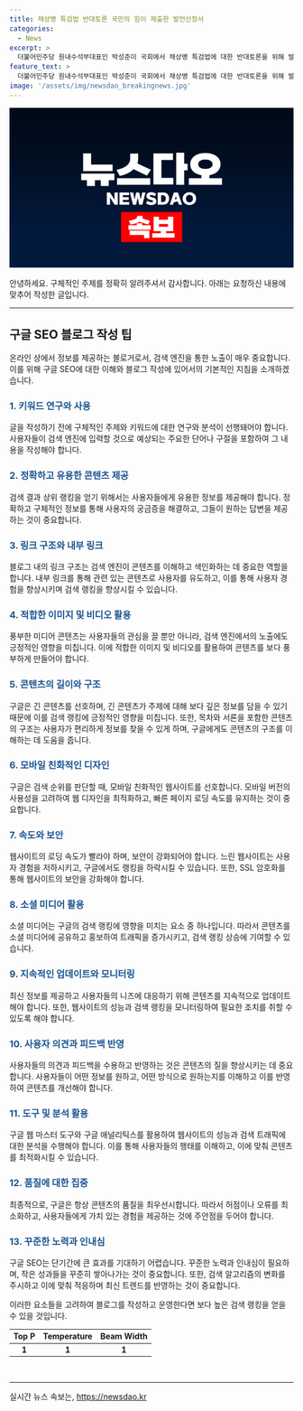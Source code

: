 ```yaml
---
title: 채상병 특검법 반대토론 국민의 힘이 제출한 발언신청서
categories:
  - News
excerpt: >
  더불어민주당 원내수석부대표인 박성준이 국회에서 채상병 특검법에 대한 반대토론을 위해 발언신청서를 제출했다. 2024.7.2/뉴스1
feature_text: >
  더불어민주당 원내수석부대표인 박성준이 국회에서 채상병 특검법에 대한 반대토론을 위해 발언신청서를 제출했다. 2024.7.2/뉴스1
image: '/assets/img/newsdao_breakingnews.jpg'
---
```


<p><img src="/assets/img/newsdao_breakingnews.jpg" alt="flaretime 속보" /></p>

<p>안녕하세요. 구체적인 주제를 정확히 알려주셔서 감사합니다. 아래는 요청하신 내용에 맞추어 작성한 글입니다.</p>

<hr />

<h2 data-ke-size="size26">구글 SEO 블로그 작성 팁</h2>

<p data-ke-size="size16">온라인 상에서 정보를 제공하는 블로거로서, 검색 엔진을 통한 노출이 매우 중요합니다. 이를 위해 구글 SEO에 대한 이해와 블로그 작성에 있어서의 기본적인 지침을 소개하겠습니다.</p>

<h3><b><span style="color: #1a5490;">1. 키워드 연구와 사용</span></b></h3>

<p data-ke-size="size16">글을 작성하기 전에 구체적인 주제와 키워드에 대한 연구와 분석이 선행돼어야 합니다. 사용자들이 검색 엔진에 입력할 것으로 예상되는 주요한 단어나 구절을 포함하여 그 내용을 작성해야 합니다.</p>

<h3><b><span style="color: #1a5490;">2. 정확하고 유용한 콘텐츠 제공</span></b></h3>

<p data-ke-size="size16">검색 결과 상위 랭킹을 얻기 위해서는 사용자들에게 유용한 정보를 제공해야 합니다. 정확하고 구체적인 정보를 통해 사용자의 궁금증을 해결하고, 그들이 원하는 답변을 제공하는 것이 중요합니다.</p>

<h3><b><span style="color: #1a5490;">3. 링크 구조와 내부 링크</span></b></h3>

<p data-ke-size="size16">블로그 내의 링크 구조는 검색 엔진이 콘텐츠를 이해하고 색인화하는 데 중요한 역할을 합니다. 내부 링크를 통해 관련 있는 콘텐츠로 사용자를 유도하고, 이를 통해 사용자 경험을 향상시키며 검색 랭킹을 향상시킬 수 있습니다.</p>

<h3><b><span style="color: #1a5490;">4. 적합한 이미지 및 비디오 활용</span></b></h3>

<p data-ke-size="size16">풍부한 미디어 콘텐츠는 사용자들의 관심을 끌 뿐만 아니라, 검색 엔진에서의 노출에도 긍정적인 영향을 미칩니다. 이에 적합한 이미지 및 비디오를 활용하여 콘텐츠를 보다 풍부하게 만들어야 합니다.</p>

<h3><b><span style="color: #1a5490;">5. 콘텐츠의 길이와 구조</span></b></h3>

<p data-ke-size="size16">구글은 긴 콘텐츠를 선호하며, 긴 콘텐츠가 주제에 대해 보다 깊은 정보를 담을 수 있기 때문에 이를 검색 랭킹에 긍정적인 영향을 미칩니다. 또한, 목차와 서론을 포함한 콘텐츠의 구조는 사용자가 편리하게 정보를 찾을 수 있게 하며, 구글에게도 콘텐츠의 구조를 이해하는 데 도움을 줍니다.</p>

<h3><b><span style="color: #1a5490;">6. 모바일 친화적인 디자인</span></b></h3>

<p data-ke-size="size16">구글은 검색 순위를 판단할 때, 모바일 친화적인 웹사이트를 선호합니다. 모바일 버전의 사용성을 고려하여 웹 디자인을 최적화하고, 빠른 페이지 로딩 속도를 유지하는 것이 중요합니다.</p>

<h3><b><span style="color: #1a5490;">7. 속도와 보안</span></b></h3>

<p data-ke-size="size16">웹사이트의 로딩 속도가 빨라야 하며, 보안이 강화되어야 합니다. 느린 웹사이트는 사용자 경험을 저하시키고, 구글에서도 랭킹을 하락시킬 수 있습니다. 또한, SSL 암호화를 통해 웹사이트의 보안을 강화해야 합니다.</p>

<h3><b><span style="color: #1a5490;">8. 소셜 미디어 활용</span></b></h3>

<p data-ke-size="size16">소셜 미디어는 구글의 검색 랭킹에 영향을 미치는 요소 중 하나입니다. 따라서 콘텐츠를 소셜 미디어에 공유하고 홍보하여 트래픽을 증가시키고, 검색 랭킹 상승에 기여할 수 있습니다.</p>

<h3><b><span style="color: #1a5490;">9. 지속적인 업데이트와 모니터링</span></b></h3>

<p data-ke-size="size16">최신 정보를 제공하고 사용자들의 니즈에 대응하기 위해 콘텐츠를 지속적으로 업데이트해야 합니다. 또한, 웹사이트의 성능과 검색 랭킹을 모니터링하여 필요한 조치를 취할 수 있도록 해야 합니다.</p>

<h3><b><span style="color: #1a5490;">10. 사용자 의견과 피드백 반영</span></b></h3>

<p data-ke-size="size16">사용자들의 의견과 피드백을 수용하고 반영하는 것은 콘텐츠의 질을 향상시키는 데 중요합니다. 사용자들이 어떤 정보를 원하고, 어떤 방식으로 원하는지를 이해하고 이를 반영하여 콘텐츠를 개선해야 합니다.</p>

<h3><b><span style="color: #1a5490;">11. 도구 및 분석 활용</span></b></h3>

<p data-ke-size="size16">구글 웹 마스터 도구와 구글 애널리틱스를 활용하여 웹사이트의 성능과 검색 트래픽에 대한 분석을 수행해야 합니다. 이를 통해 사용자들의 행태를 이해하고, 이에 맞춰 콘텐츠를 최적화시킬 수 있습니다.</p>

<h3><b><span style="color: #1a5490;">12. 품질에 대한 집중</span></b></h3>

<p data-ke-size="size16">최종적으로, 구글은 항상 콘텐츠의 품질을 최우선시합니다. 따라서 허점이나 오류를 최소화하고, 사용자들에게 가치 있는 경험을 제공하는 것에 주안점을 두어야 합니다.</p>

<h3><b><span style="color: #1a5490;">13. 꾸준한 노력과 인내심</span></b></h3>

<p data-ke-size="size16">구글 SEO는 단기간에 큰 효과를 기대하기 어렵습니다. 꾸준한 노력과 인내심이 필요하며, 작은 성과들을 꾸준히 쌓아나가는 것이 중요합니다. 또한, 검색 알고리즘의 변화를 주시하고 이에 맞춰 적응하며 최신 트렌드를 반영하는 것이 중요합니다.</p>

<p>이러한 요소들을 고려하여 블로그를 작성하고 운영한다면 보다 높은 검색 랭킹을 얻을 수 있을 것입니다.</p>

<table>
    <thead>
        <tr>
            <th style="text-align: center;">Top P</th>
            <th style="text-align: center;">Temperature</th>
            <th style="text-align: center;">Beam Width</th>
        </tr>
    </thead>
    <tbody>
        <tr>
            <td style="text-align: center; height: 17px;"><b>1</b></td>
            <td style="text-align: center; height: 17px;"><b>1</b></td>
            <td style="text-align: center; height: 17px;"><b>1</b></td>
        </tr>
    </tbody>
</table>

<p data-ke-size="size16">&nbsp;</p>

<hr />
실시간 뉴스 속보는, <a href="https://newsdao.kr" rel="dofollow">https://newsdao.kr</a>


